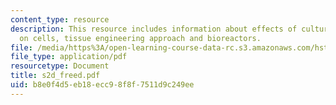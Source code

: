 ```yaml
---
content_type: resource
description: This resource includes information about effects of culture conditions
  on cells, tissue engineering approach and bioreactors.
file: /media/https%3A/open-learning-course-data-rc.s3.amazonaws.com/hst-535-principles-and-practice-of-tissue-engineering-fall-2004/b8e0f4d5eb18ecc98f8f7511d9c249ee_s2d_freed.pdf
file_type: application/pdf
resourcetype: Document
title: s2d_freed.pdf
uid: b8e0f4d5-eb18-ecc9-8f8f-7511d9c249ee
---
```

